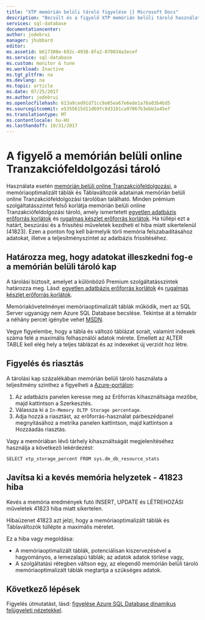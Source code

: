 ```yaml
---
title: "XTP memórián belüli tároló figyelése |} Microsoft Docs"
description: "Becsült és a figyelő XTP memórián belüli tároló használatához kapacitás; Hárítsa el a kapacitás hiba 41823"
services: sql-database
documentationcenter: 
author: jodebrui
manager: jhubbard
editor: 
ms.assetid: b617308e-692c-4938-8fa2-070034a3ecef
ms.service: sql-database
ms.custom: monitor & tune
ms.workload: Inactive
ms.tgt_pltfrm: na
ms.devlang: na
ms.topic: article
ms.date: 07/25/2017
ms.author: jodebrui
ms.openlocfilehash: 613a9ced91d71cc9a65ea67e6ede1a78a03b4bd5
ms.sourcegitcommit: e5355615d11d69fc8d3101ca97067b3ebb3a45ef
ms.translationtype: MT
ms.contentlocale: hu-HU
ms.lasthandoff: 10/31/2017
---
```

# <a name="monitor-in-memory-oltp-storage"></a>A figyelő a memórián belüli online Tranzakciófeldolgozási tároló
Használata esetén [memórián belüli online Tranzakciófeldolgozási](sql-database-in-memory.md), a memóriaoptimalizált táblák és Táblaváltozók adatainak memórián belüli online Tranzakciófeldolgozási tárolóban található. Minden prémium szolgáltatásszintet felső korlátja memórián belüli online Tranzakciófeldolgozási tároló, amely ismertetett [egyetlen adatbázis erőforrás korlátok](sql-database-resource-limits.md#single-database-storage-sizes-and-performance-levels) és [rugalmas készlet erőforrás korlátok](sql-database-resource-limits.md#elastic-pool-change-storage-size). Ha túllépi ezt a határt, beszúrási és a frissítési műveletek kezdheti el hiba miatt sikertelenül (41823). Ezen a ponton fog kell bármelyik törli memória felszabadításához adatokat, illetve a teljesítményszintet az adatbázis frissítéséhez.

## <a name="determine-whether-data-will-fit-within-the-in-memory-storage-cap"></a>Határozza meg, hogy adatokat illeszkedni fog-e a memórián belüli tároló kap
A tárolási biztosít, amelyet a különböző Premium szolgáltatásszintek határozza meg. Lásd: [egyetlen adatbázis erőforrás korlátok](sql-database-resource-limits.md#single-database-storage-sizes-and-performance-levels) és [rugalmas készlet erőforrás korlátok](sql-database-resource-limits.md#elastic-pool-change-storage-size).

Memóriakövetelményei memóriaoptimalizált táblák működik, mert az SQL Server ugyanúgy nem Azure SQL Database becslése. Tekintse át a témakör a néhány percet igénybe vehet [MSDN](https://msdn.microsoft.com/library/dn282389.aspx).

Vegye figyelembe, hogy a tábla és változó táblázat sorait, valamint indexek száma felé a maximális felhasználói adatok mérete. Emellett az ALTER TABLE kell elég hely a teljes táblázat és az indexeket új verziót hoz létre.

## <a name="monitoring-and-alerting"></a>Figyelés és riasztás
A tárolási kap százalékában memórián belüli tároló használata a teljesítmény szinthez a figyelheti a [Azure-portálon](https://portal.azure.com/): 

1. Az adatbázis panelen keresse meg az Erőforrás kihasználtsága mezőbe, majd kattintson a Szerkesztés.
2. Válassza ki a `In-Memory OLTP Storage percentage`.
3. Adja hozzá a riasztást, az erőforrás-használat párbeszédpanel megnyitásához a metrika panelen kattintson, majd kattintson a Hozzáadás riasztás.

Vagy a memóriában lévő tárhely kihasználtságát megjelenítéséhez használja a következő lekérdezést:

    SELECT xtp_storage_percent FROM sys.dm_db_resource_stats


## <a name="correct-out-of-memory-situations---error-41823"></a>Javítsa ki a kevés memória helyzetek - 41823 hiba
Kevés a memória eredmények futó INSERT, UPDATE és LÉTREHOZÁSI műveletek 41823 hiba miatt sikertelen.

Hibaüzenet 41823 azt jelzi, hogy a memóriaoptimalizált táblák és Táblaváltozók túllépte a maximális méretet.

Ez a hiba vagy megoldása:

* A memóriaoptimalizált táblák, potenciálisan kiszervezésével a hagyományos, a lemezalapú táblák; az adatok adatok törlése vagy,
* A szolgáltatási rétegben váltson egy, az elegendő memórián belüli tároló memóriaoptimalizált táblák megtartja a szükséges adatok.

## <a name="next-steps"></a>Következő lépések
Figyelés útmutatást, lásd: [figyelése Azure SQL Database dinamikus felügyeleti nézetekkel](sql-database-monitoring-with-dmvs.md).
